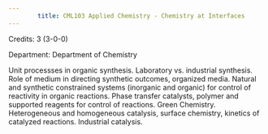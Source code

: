```yaml
---
        title: CML103 Applied Chemistry - Chemistry at Interfaces
---
```

Credits: 3 (3-0-0)

Department: Department of Chemistry

Unit processses in organic synthesis. Laboratory vs. industrial synthesis. Role of medium in directing synthetic outcomes, organized media. Natural and synthetic constrained systems (inorganic and organic) for control of reactivity in organic reactions. Phase transfer catalysts, polymer and supported reagents for control of reactions. Green Chemistry. Heterogeneous and homogeneous catalysis, surface chemistry, kinetics of catalyzed reactions. Industrial catalysis.